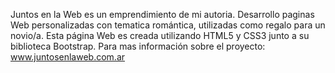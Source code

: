 Juntos en la Web es un emprendimiento de mi autoria. Desarrollo paginas Web personalizadas con tematica romántica, utilizadas como regalo para un novio/a. 
Esta página Web es creada utilizando HTML5 y CSS3 junto a su biblioteca Bootstrap.
Para mas información sobre el proyecto: www.juntosenlaweb.com.ar
